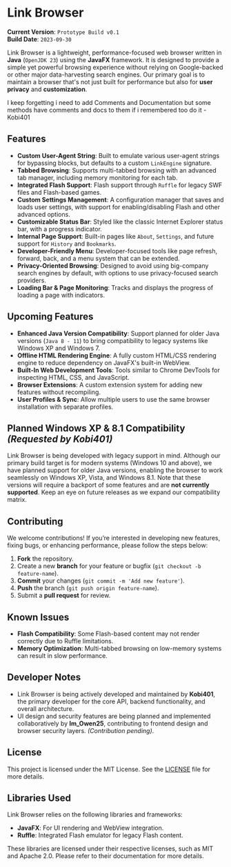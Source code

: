 
# **Link Browser**

**Current Version**: `Prototype Build v0.1`  
**Build Date**: `2023-09-30`

Link Browser is a lightweight, performance-focused web browser written in **Java** (`OpenJDK 23`) using the **JavaFX** framework. It is designed to provide a simple yet powerful browsing experience without relying on Google-backed or other major data-harvesting search engines. Our primary goal is to maintain a browser that's not just built for performance but also for **user privacy** and **customization**.

I keep forgetting i need to add Comments and Documentation but some methods have comments and docs to them if i remembered too do it -Kobi401

## **Features**
- **Custom User-Agent String**: Built to emulate various user-agent strings for bypassing blocks, but defaults to a custom `LinkEngine` signature.
- **Tabbed Browsing**: Supports multi-tabbed browsing with an advanced tab manager, including memory monitoring for each tab.
- **Integrated Flash Support**: Flash support through `Ruffle` for legacy SWF files and Flash-based games.
- **Custom Settings Management**: A configuration manager that saves and loads user settings, with support for enabling/disabling Flash and other advanced options.
- **Customizable Status Bar**: Styled like the classic Internet Explorer status bar, with a progress indicator.
- **Internal Page Support**: Built-in pages like `About`, `Settings`, and future support for `History` and `Bookmarks`.
- **Developer-Friendly Menu**: Developer-focused tools like page refresh, forward, back, and a menu system that can be extended.
- **Privacy-Oriented Browsing**: Designed to avoid using big-company search engines by default, with options to use privacy-focused search providers.
- **Loading Bar & Page Monitoring**: Tracks and displays the progress of loading a page with indicators.

## **Upcoming Features**
- **Enhanced Java Version Compatibility**: Support planned for older Java versions (`Java 8 - 11`) to bring compatibility to legacy systems like Windows XP and Windows 7.
- **Offline HTML Rendering Engine**: A fully custom HTML/CSS rendering engine to reduce dependency on JavaFX's built-in WebView.
- **Built-In Web Development Tools**: Tools similar to Chrome DevTools for inspecting HTML, CSS, and JavaScript.
- **Browser Extensions**: A custom extension system for adding new features without recompiling.
- **User Profiles & Sync**: Allow multiple users to use the same browser installation with separate profiles.

## **Planned Windows XP & 8.1 Compatibility** *(Requested by Kobi401)*
Link Browser is being developed with legacy support in mind. Although our primary build target is for modern systems (Windows 10 and above), we have planned support for older Java versions, enabling the browser to work seamlessly on Windows XP, Vista, and Windows 8.1. Note that these versions will require a backport of some features and are **not currently supported**. Keep an eye on future releases as we expand our compatibility matrix.

## **Contributing**
We welcome contributions! If you’re interested in developing new features, fixing bugs, or enhancing performance, please follow the steps below:

1. **Fork** the repository.
2. Create a new **branch** for your feature or bugfix (`git checkout -b feature-name`).
3. **Commit** your changes (`git commit -m 'Add new feature'`).
4. **Push** the branch (`git push origin feature-name`).
5. Submit a **pull request** for review.

## **Known Issues**
- **Flash Compatibility**: Some Flash-based content may not render correctly due to Ruffle limitations.
- **Memory Optimization**: Multi-tabbed browsing on low-memory systems can result in slow performance.
  
## **Developer Notes**
- Link Browser is being actively developed and maintained by **Kobi401**, the primary developer for the core API, backend functionality, and overall architecture.
- UI design and security features are being planned and implemented collaboratively by **Im_Owen25**, contributing to frontend design and browser security layers. *(Contribution pending)*.

## **License**
This project is licensed under the MIT License. See the [LICENSE](./LICENSE) file for more details.

## **Libraries Used**
Link Browser relies on the following libraries and frameworks:

- **JavaFX**: For UI rendering and WebView integration.
- **Ruffle**: Integrated Flash emulator for legacy Flash content.

These libraries are licensed under their respective licenses, such as MIT and Apache 2.0. Please refer to their documentation for more details.
